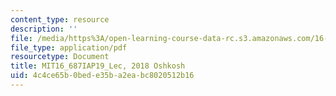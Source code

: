 ```yaml
---
content_type: resource
description: ''
file: /media/https%3A/open-learning-course-data-rc.s3.amazonaws.com/16-687-private-pilot-ground-school-january-iap-2019/4c4ce65b0bede35ba2eabc8020512b16_MIT16_687IAP19_LecOshkosh.pdf
file_type: application/pdf
resourcetype: Document
title: MIT16_687IAP19_Lec, 2018 Oshkosh
uid: 4c4ce65b-0bed-e35b-a2ea-bc8020512b16
---
```

